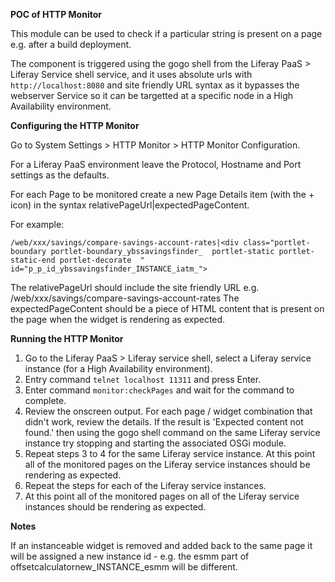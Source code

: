 **POC of HTTP Monitor**

This module can be used to check if a particular string is present on a page e.g. after a build deployment.

The component is triggered using the gogo shell from the Liferay PaaS > Liferay Service shell service, and it uses absolute urls with `http://localhost:8080` and site friendly URL syntax as it bypasses the webserver Service so it can be targetted at a specific node in a High Availability environment.

**Configuring the HTTP Monitor**

Go to System Settings > HTTP Monitor > HTTP Monitor Configuration.

For a Liferay PaaS environment leave the Protocol, Hostname and Port settings as the defaults.

For each Page to be monitored create a new Page Details item (with the + icon) in the syntax relativePageUrl|expectedPageContent. 

For example:

`/web/xxx/savings/compare-savings-account-rates|<div class="portlet-boundary portlet-boundary_ybssavingsfinder_  portlet-static portlet-static-end portlet-decorate  " id="p_p_id_ybssavingsfinder_INSTANCE_iatm_">`

The relativePageUrl should include the site friendly URL e.g. /web/xxx/savings/compare-savings-account-rates
The expectedPageContent should be a piece of HTML content that is present on the page when the widget is rendering as expected.

**Running the HTTP Monitor**

1. Go to the Liferay PaaS > Liferay service shell, select a Liferay service instance (for a High Availability environment).
2. Entry command `telnet localhost 11311` and press Enter.
3. Enter command `monitor:checkPages` and wait for the command to complete.
4. Review the onscreen output. For each page / widget combination that didn't work, review the details. If the result is 'Expected content not found.' then using the gogo shell command on the same Liferay service instance try stopping and starting the associated OSGi module.
5. Repeat steps 3 to 4 for the same Liferay service instance. At this point all of the monitored pages on the Liferay service instances should be rendering as expected.
6. Repeat the steps for each of the Liferay service instances.
7. At this point all of the monitored pages on all of the Liferay service instances should be rendering as expected.

**Notes**

If an instanceable widget is removed and added back to the same page it will be assigned a new instance id - e.g. the esmm part of offsetcalculatornew_INSTANCE_esmm will be different. 

